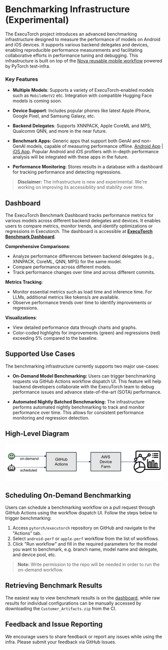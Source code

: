# Benchmarking Infrastructure (Experimental)

The ExecuTorch project introduces an advanced benchmarking infrastructure designed to measure the performance of models on Android and iOS devices. It supports various backend delegates and devices, enabling reproducible performance measurements and facilitating collaborative efforts in performance tuning and debugging. This infrastructure is built on top of the [Nova reusable mobile workflow](https://github.com/pytorch/test-infra/wiki/Testing-Android-and-iOS-apps-on-OSS-CI-using-Nova-reusable-mobile-workflow) powered by PyTorch test-infra.

### Key Features

- **Multiple Models**: Supports a variety of ExecuTorch-enabled models such as `MobileNetV2` etc. Integration with compatible Hugging Face models is coming soon.

- **Device Support**: Includes popular phones like latest Apple iPhone, Google Pixel, and Samsung Galaxy, etc.

- **Backend Delegates**: Supports XNNPACK, Apple CoreML and MPS, Qualcomm QNN, and more in the near future.

- **Benchmark Apps:** Generic apps that support both GenAI and non-GenAI models, capable of measuring performance offline. [Android App](android/benchmark/) | [iOS App](apple/Benchmark/). Popular Android and iOS profilers with in-depth performance analysis will be integrated with these apps in the future.

- **Performance Monitoring**: Stores results in a database with a dashboard for tracking performance and detecting regressions.

> **Disclaimer:** The infrastructure is new and experimental. We're working on improving its accessibility and stability over time.


## Dashboard

The ExecuTorch Benchmark Dashboard tracks performance metrics for various models across different backend delegates and devices. It enables users to compare metrics, monitor trends, and identify optimizations or regressions in Executorch. The dashboard is accessible at **[ExecuTorch Benchmark Dashboard](https://hud.pytorch.org/benchmark/llms?repoName=pytorch%2Fexecutorch)**.

**Comprehensive Comparisons**:
- Analyze performance differences between backend delegates (e.g., XNNPACK, CoreML, QNN, MPS) for the same model.
- Compare performance across different models.
- Track performance changes over time and across different commits.

**Metrics Tracking**:
- Monitor essential metrics such as load time and inference time. For LLMs, additional metrics like tokens/s are available.
- Observe performance trends over time to identify improvements or regressions.

**Visualizations**:
- View detailed performance data through charts and graphs.
- Color-coded highlights for improvements (green) and regressions (red) exceeding 5% compared to the baseline.


## Supported Use Cases

The benchmarking infrastructure currently supports two major use-cases:

- **On-Demand Model Benchmarking:** Users can trigger benchmarking requests via GitHub Actions workflow dispatch UI. This feature will help backend developers collaborate with the ExecuTorch team to debug performance issues and advance state-of-the-art (SOTA) performance.

- **Automated Nightly Batched Benchmarking:** The infrastructure performs automated nightly benchmarking to track and monitor performance over time. This allows for consistent performance monitoring and regression detection.


## High-Level Diagram

![Benchmarking Infrastructure](../../docs/source/_static/img/benchmark-infra.png)


## Scheduling On-Demand Benchmarking

Users can schedule a benchmarking workflow on a pull request through GitHub Actions using the workflow dispatch UI. Follow the steps below to trigger benchmarking:
1. Access `pytorch/executorch` repository on GitHub and navigate to the "Actions" tab.
2. Select `android-perf` or `apple-perf` workflow from the list of workflows.
3. Click "Run workflow" and fill in the required parameters for the model you want to benchmark, e.g. branch name, model name and delegate, and device pool, etc.

> **Note:** Write permission to the repo will be needed in order to run the on-demand workflow.


## Retrieving Benchmark Results

The easiest way to view benchmark results is on the [dashboard](./README.md#dashboard), while raw results for individual configurations can be manually accessed by downloading the `Customer_Artifacts.zip` from the CI.


## Feedback and Issue Reporting
We encourage users to share feedback or report any issues while using the infra. Please submit your feedback via GitHub Issues.
